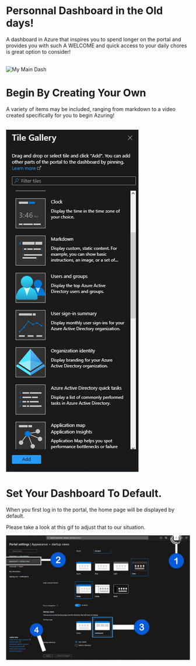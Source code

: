 # Personnal Dashboard in the Old days!
A dashboard in Azure that inspires you to spend longer on the portal and provides you with such A WELCOME and quick access to your daily chores is great option to consider!

<br>
<img src="obj/main—.gif" alt="My Main Dash"  />

<br>

 


# Begin By Creating Your Own
A variety of items may be included, ranging from markdown to a video created specifically for you to begin Azuring!

<br>
<img src="obj/gallery.PNG"  />

# Set Your Dashboard To Default.
When you first log in to the portal, the home page will be displayed by default.
<br>

Please take a look at this gif to adjust that to our situation.

<img src="obj/dashdef.gif"  />

